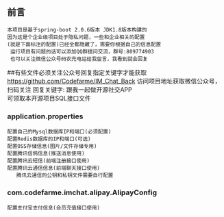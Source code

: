 
## 前言
    
    本项目是基于spring-boot 2.0.6版本 JDK1.8版本构建的
    因为这是个企业级项目处于隐私问题，一些和企业相关的配置  
    (就是下面标注的配置)已经全都隐藏了，需要你根据自己的信息配置
     运行项目有问题的话可以添加QQ群提问交流，群号:809774903
     也可以关注微信公众号码农充电站给我留言，我看到就会回复

##有些文件必须关注公众号回复指定关键字才能获取
    https://github.com/Codefarme/IM_Chat_Back 
    访问项目地址获取微信公众号，扫码关注
    回复关键字: 跟我一起做开源社交APP  
    可领取本开源项目SQL接口文件



### application.properties   
    配置自己的Mysql数据库IP和端口(必须配置)
    配置Redis数据库的IP和端口(可选)
    配置OSS存储信息(图片/文件存储专用)
    配置腾讯信鸽信息(推送消息使用)
    配置腾讯云短信(前端注册接口使用)
    配置腾讯云通信信息(前端聊天接口使用)
       腾讯云通信的公钥和私钥文件需要自行配置
    
### com.codefarme.imchat.alipay.AlipayConfig 
    配置支付宝支付信息(会员充值接口使用)


   
   
   

